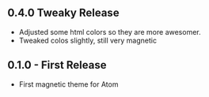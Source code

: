 ## 0.4.0 Tweaky Release

* Adjusted some html colors so they are more awesomer.
* Tweaked colos slightly, still very magnetic

## 0.1.0 - First Release
* First magnetic theme for Atom
